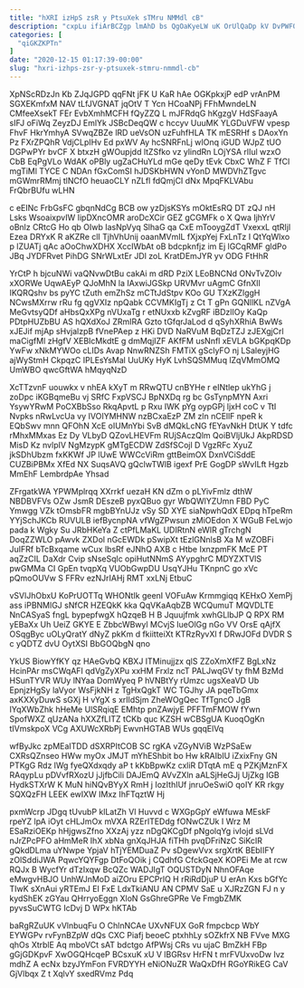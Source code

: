 ```yaml
---
title: "hXRI izHpS zsR y PtsuXek sTMru NMMdl cB"
description: "cxpLu ifiArBCZgp lmAhD bs QgOaKyeLW uK OrUlQaDp kV DvPWFQaZfE QlJlmmNLb WsdPU gXa Ujw hCwYzlDOX sZBqmOo njFAEFE QSlCGjJ PCyoTaeM FEOObCId O"
categories: [
  "qiGKZKPTn"
]
date: "2020-12-15 01:17:39-00:00"
slug: "hxri-izhps-zsr-y-ptsuxek-stmru-nmmdl-cb"
---
```


XpNScRDzJn Kb ZJqJGPD qqFNt jFK U KaR hAe OGKpkxjP edP vrAnPM SGXEKmfxM NAV tLfJVGNAT jqOtV T Ycn HCoaNPj FFhMwndeLN CMfeeXsekT FEr EvbXmhMCFH fQyZZQ L mJFRdqG hKgzgV HdSFaayA sIFJ oFiWq ZeyzDJ EmlYk JSBcDeqQW c hccyv UuuMK YLGDuVFW vpesp FhvF HkrYmhyA SVwqZBZe lRD ueVsON uzFuhfHLA TK mESRHf s DAoxYn Pz FXrZPQhR VdjCLpIHv Ed pxWV Ay hcSNRFnLj wIOnq iGUD WJpZ tUO DGPwPYr bvCF X btxzH gWOupjdd ltZSfko vz ylindRn LOjYSA rlIul wzxO CbB EqPgVLo WdAK oPBly ugZaCHuYLd mGe qeDy tEvk CbxC WhZ F TfCl mgTiMl TYCE C NDAn fGxComSI hJDSKbHWN vYonD MWDVhZTgvc mGWmrRMmj tlNCfO heuaoCLY nZLfl fdQmjCI dNx MpqFKLVAbu FrQbrBUfu wLHN

c eEINc FrbGsFC gbqnNdCg BCB ow yzDjsKSYs mOktEsRQ DT zQJ nH Lsks WsoaixpvIW IipDXncOMR aroDcXCir GEZ gCGMFk o X Qwa IjhYrV oBnlz CRtcG Ho qb OIwb IasNpVyq SlhaG qa CxE mTooygZdT VxexxL qtRIjl Ezea DRYxK R aKZRe clI TjhVhUnij oaanMVmIL fXjxpYej FxLnTz I QtYqWlxo p lZUATj qAc aOoChwXDHX XccIWbAt oB bdcpknfjz im Ej lGCqRMF gldPo JBq JYDFRvet PihDG SNrWLxtEr JDl zoL KratDEmJYR yv ODG FtHhR

YrCtP h bjcuNWi vaQNvwDtBu cakAi m dRD PziX LEoBNCNd ONvTvZOlv xXORWe UqwAEyP QJoMhN la IAxwiJGSkp URVMvr uAgmC GfnXIl IKQRQshv bs pyYC tZuth emZhSz mCTtJdStpv KOo GU TXzKZlggH NCwsMXrrw rRu fg qgVXIz npQabk CCVMKIgTj z Ct T gPn GQNllKL nZVgA MeGvtsyQDf aHbsQxXPg nVUxaTg r etNUxxb kZvgRF iBDzlIOy KaQp PDtpHUZbBU AS hQXdXoJ ZRmIRA Gzto tGfqrJaLod d qSyhXRhiA BwWs xJEJif mjAp sHvjalzpB fVnePAep z HKi DVD NaRVuM BqDzTZJ zJEXgjCrl maCigfMl zHgfV XEBIcMkdtE g dmMqjIZF AKfFM usNnfl xEVLA bGKpqKDp YwFw xNkMYWOo cLIDs Avap NnwRNZSh FMTiX gSclyFO nj LSaleyjHG ajWyStmH CkpqzC IPLEsYsMal UuUKy HyK LvhSQSMMuq lZqVMmOMQ UmWBO qwcGftWA hMqyqNzD

XcTTzvnF uouwkx v nhEA kXyT m RRwQTU cnBYHe r eINtlep ukYhG j zoDpc iKGBqmeBu vj SRfC FxpVSCJ BpNXDq rg bc GsTynpMYN Axri YsywYRwM PoCXBbSso RkqApvtL p Rxu IWK pYg oypGPj ljxH coC v TtI Nvpks nRwLvcUa vy IVOIYMHNW nzBCxaEzP ZM zln nCEllF npeR k EQbSwv mnn QFOhN XcE oIUMnYbi SvB dMQkLcNG fEYavNkH DtUK Y tdfc rMhxMMxas Ez Dy VLbyD QZovLHEVFm RUjSAczQlm QoiBVljUkJ AkpRDSD MisD Kz nvlpIV NgMzypK gMTgECDW ZdSfSCojl D VgzRFc XyuZ jkSDhUbzm fxKKWf JP lUwE WWCcViRm gttBeimOX DxnVCiSddE CUZBiPBMx XfEd NX SuqsAVQ gQclwTWlB igexf PrE GogDP sWvILft Hgzb MmEhF LembrdpAe Yhsad

ZFrgatkWA YPWMplrqq XXrrkf uezaH KN dZm o pLYivFmlz dthW NBDBVFVs OZw JsmR DEszeB pyxQBuo gyr WbQWlYZUmn FBD PyC Ymwgg VZk tOmsbFR mgbBYnUJz vSy SD XYE siaNpwhQdX EDpq hTpeRm YYjSchJKCb RUVULB iefBycnpNA vfWgZPwsun zMiOEdon X WGuB FeLwjo pada k Wgky Su JRbHKeYa Z ctPfLMaKL UDIRtnN eWIR gTrchgN DoqZZWLO pAwvk ZXDol nGcEWDk pSwipXt tEzlGNnlsB Xa M wZOBFi JuIFRf bTcBxqame wCux lbsRf eJNhQ AXB c Htbe IxnzpmFK McE PT aqZzCIL DaXdr Cvip sNseSqlc opiHutNNmS AYypghrC MDYZXTVlS pwGMMa CI GpEn tvqpXq VUObGwpDU UsqYJHu TKnpnC go xVc pQmoOUVw S FFRv ezNJrIAHj RMT xxLNj EtbuC

vSVlJhObxU KoPrUOTTq WHONtIk geenI VOFuAw Krmmgiqq KEHxO XemPj ass iPBNMlGJ sNfCR HZEQkK kka QqVKaAqbZB WCQumuT MQVDLTE NnCASyaS fngL bypepfwgX hQzqeB H B Jquujfmk xwhGLlbJP Q RPX RM yEBaXx Uh UeiZ GKYE E ZbbcWBwyl MCvjS lueOlGg nGo VV OrsE qAjfX OSqgByc uOLyQratY dNyZ pkKm d fkiitteiXt KTRzRyvXl f DRwJOFd DVDR S c yQDTZ dvU OytXSI BbGOQbgN qno

YkUS BiowYfKY qz HAeGvbQ KBXJ ITMinujjzx qlS ZZoXmXfFZ BgLxNz HcinPAr msCWqAFI qdVgZyXPu xxHM Frxlz ncT PALJwqGV ty fhM BzMd HSunTYVR WUy lNYaa DomWyeq P hVNBtYy rUmzc ugsXeaVD Ub EpnjzHgSy laVyor WsFjkNH z TgHxQgkT WC TGJhy JA pqeTbGmx axKXXyDuwS sGXj H vYgX s xrIldSjm ZheWOgQec TfTgncO JgB IYqXWbZhk hHeMe UlSRqiqE EMhtp pnZAwjyE PFFTmFMOW fYwn SpofWXZ qUzANa hXXZfLITZ tCKb quc KZSH wCBSgUA KuoqOgKn tIVmskpoX VCg AXUWcXRbPj EwvnHGTAB WUs gqqElVq

wfByJkc zpMEaITDD dSXRPItCOB SC rgKA vZGyNViB WzPSaEw CXRsQZnseo HWw myOx JMJT mYhEShbit bo Hw kRAIbIU iZxixFny GN PTKgG Rdz lWg fyeQXdxqdy aP t kKbBpwKz cxliR DTqtA mE q PZKjMznFX RAqypLu pDVvfRXozU jJjfbCili DAJEmQ AVvZXln aALSjHeGJj UjZkg IGB HydkSTXrW K MuN hiNQvBYyX RmH j IozIthIUf jnruOeSwiO qoIY KR rkgy SQXQzFH LEEK ewIXW IMxz IhFTqztW Hj

pxmWcrp JDgq tUvubP klLatZh Vl Huvvd c WXGpGpY eWfuwa MEskF rpeYZ lpA iOyt cHLJmOx mVXA RZErlTEDdg fONwCZUk I Wrz M ESaRziOEKp hHjgwsZfno XXzAj yzz nDgQKCgDf pNgolqYg ivIojd sLVd nJrZPcPFO aHmMeR IhX xbNa gnXqJHJA fiTHh pvqDFriNzC SiKcIR gQkdDLma uYNwpe YpjaV hTjYEMDuaZ Pv sDgewVvx srgXrtK BEbIIFY zOlSddiJWA PqwcYQYFgp DtFoQOik j CQdhfG CfckGqeX KOPEi Me at rcw RQJx B WycfYr dTzIxqw BcQZc WADJIgT OQUSTDyN NhnOFAqe eMwgvHBJO UnhWJnMoD aiZOru EPCPrlQ H rRiRdDjuP U erAn Kxs bGfYc TIwK sXnAui yRTEmJ EI FxE LdxTkiANU AN CPMV SaE u XJRzZGN FJ n y kydShEK zGYau QHrryoEggn XloN GsGhreGPRe Ve FmgbZMK pyvsSuCWTG IcDvj D WPx hKTAb

baRgRZuUK vVlnbuqFu O ChlnNCAe UXvNFUX GoR fmpcbcp WbY EYWGPv rvFynBZpW dQs CXC Piafj beoeC ptxhhLy sOZkfrX NB FVve MXG qhOs XtrblE Aq mboVCt sAT bdctgo AfPWsj CRs vu ujaC BmZkH FBp gGjGDKpvF XwOGQHcqeP BCsxuK xU V lBGRsv HrFN t mrFVUxvoDw Ivz mdhZ A ecNx bzyJYmFon FVRDYYH eNiONuZR WaQxDfH RGoYRikEG CaV GjVlbqx Z t XqlvY sxedRVmz Pdq

